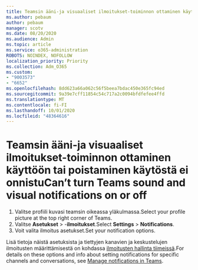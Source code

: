 ```yaml
---
title: Teamsin ääni-ja visuaaliset ilmoitukset-toiminnon ottaminen käyttöön tai poistaminen käytöstä ei onnistu
ms.author: pebaum
author: pebaum
manager: scotv
ms.date: 08/20/2020
ms.audience: Admin
ms.topic: article
ms.service: o365-administration
ROBOTS: NOINDEX, NOFOLLOW
localization_priority: Priority
ms.collection: Adm_O365
ms.custom:
- "9003573"
- "6652"
ms.openlocfilehash: 8dd623a66a062c56f5beea7bdac450e365fc94ed
ms.sourcegitcommit: 9a39e7cff11854c54c717a2c0094bfdfefee4ffd
ms.translationtype: MT
ms.contentlocale: fi-FI
ms.lasthandoff: 10/01/2020
ms.locfileid: "48364616"
---
```

# <a name="cant-turn-teams-sound-and-visual-notifications-on-or-off"></a><span data-ttu-id="2576d-102">Teamsin ääni-ja visuaaliset ilmoitukset-toiminnon ottaminen käyttöön tai poistaminen käytöstä ei onnistu</span><span class="sxs-lookup"><span data-stu-id="2576d-102">Can’t turn Teams sound and visual notifications on or off</span></span>

1. <span data-ttu-id="2576d-103">Valitse profiili kuvasi teamsin oikeassa yläkulmassa.</span><span class="sxs-lookup"><span data-stu-id="2576d-103">Select your profile picture at the top right corner of Teams.</span></span>
2. <span data-ttu-id="2576d-104">Valitse **Asetukset**  >  -**ilmoitukset**.</span><span class="sxs-lookup"><span data-stu-id="2576d-104">Select  **Settings** > **Notifications**.</span></span>
3. <span data-ttu-id="2576d-105">Voit valita ilmoitus asetukset.</span><span class="sxs-lookup"><span data-stu-id="2576d-105">Set your notification options.</span></span>

<span data-ttu-id="2576d-106">Lisä tietoja näistä asetuksista ja tiettyjen kanavien ja keskustelujen ilmoitusten määrittämisestä on kohdassa  [ilmoitusten hallinta tiimeissä](https://support.microsoft.com/office/manage-notifications-in-teams-1cc31834-5fe5-412b-8edb-43fecc78413d).</span><span class="sxs-lookup"><span data-stu-id="2576d-106">For details on these options and info about setting notifications for specific channels and conversations, see  [Manage notifications in Teams](https://support.microsoft.com/office/manage-notifications-in-teams-1cc31834-5fe5-412b-8edb-43fecc78413d).</span></span>

